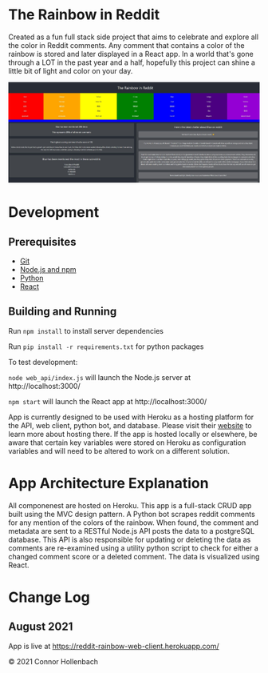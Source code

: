 # The Rainbow in Reddit
Created as a fun full stack side project that aims to celebrate and explore all the color in Reddit comments. Any comment that contains a color of the rainbow is stored and later displayed in a React app. In a world that's gone through a LOT in the past year and a half, hopefully this project can shine a little bit of light and color on your day.


![](https://github.com/chhollenbach/reddit-rainbow/blob/main/public/reddit-rainbow-demo-pic.JPG?raw=true)


# Development
## Prerequisites
- [Git](https://git-scm.com/)
- [Node.js and npm](nodejs.org)
- [Python](https://www.python.org/)
- [React](https://reactjs.org/)

## Building and Running
Run `npm install` to install server dependencies

Run `pip install -r requirements.txt` for python packages

To test development:

`node web_api/index.js` will launch the Node.js server at http://localhost:3000/

`npm start` will launch the React app at http://localhost:3000/

App is currently designed to be used with Heroku as a hosting platform for the API, web client, python bot, and database. Please visit their [website](https://www.heroku.com/) to learn more about hosting there. If the app is hosted locally or elsewhere, be aware that certain key variables were stored on Heroku as configuration variables and will need to be altered to work on a different solution.

# App Architecture Explanation
All componenest are hosted on Heroku. This app is a full-stack CRUD app built using the MVC design pattern. A Python bot scrapes reddit comments for any mention of the colors of the rainbow. When found, the comment and metadata are sent to a RESTful Node.js API posts the data to a postgreSQL database. This API is also responsible for updating or deleting the data as comments are re-examined using a utility python script to check for either a changed comment score or a deleted comment. The data is visualized using React.

# Change Log
## August 2021
App is live at https://reddit-rainbow-web-client.herokuapp.com/



&copy; 2021 Connor Hollenbach
